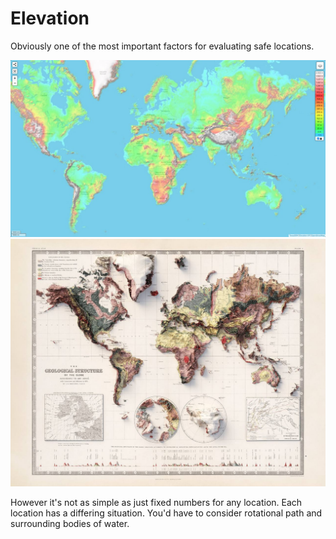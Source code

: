 # Elevation

Obviously one of the most important factors for evaluating safe locations.

![elevation](img/global-elevation.jpg "elevation")
![elevation](img/global-elevation2.jpg "elevation")

However it's not as simple as just fixed numbers for any location. Each location has a differing situation. You'd have to consider rotational path and surrounding bodies of water.
